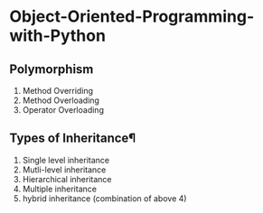 # Object-Oriented-Programming-with-Python

## Polymorphism
1. Method Overriding
2. Method Overloading
3. Operator Overloading

## Types of Inheritance¶
1. Single level inheritance
2. Mutli-level inheritance
3. Hierarchical inheritance
4. Multiple inheritance
5. hybrid inheritance (combination of above 4)
